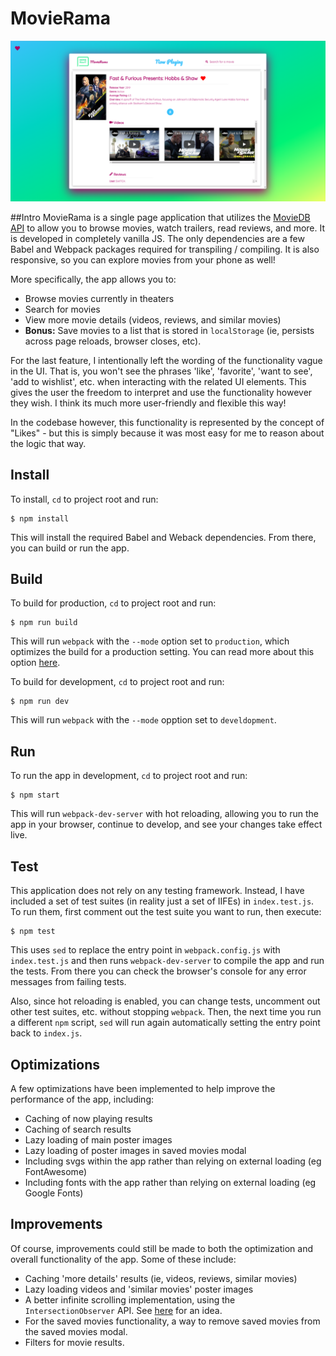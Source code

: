 # MovieRama

![](./screens/screen.png)

##Intro
MovieRama is a single page application that utilizes the [MovieDB API](https://developers.themoviedb.org/3) to allow you to browse movies, watch trailers, read reviews, and more. It is developed in completely vanilla JS. The only dependencies are a few Babel and Webpack packages required for transpiling / compiling. It is also responsive, so you can explore movies from your phone as well!

More specifically, the app allows you to:

* Browse movies currently in theaters
* Search for movies
* View more movie details (videos, reviews, and similar movies)
* **Bonus:** Save movies to a list that is stored in `localStorage` (ie, persists across page reloads, browser closes, etc).

For the last feature, I intentionally left the wording of the functionality vague in the UI. That is, you won't see the phrases 'like', 'favorite', 'want to see', 'add to wishlist', etc. when interacting with the related UI elements. This gives the user the freedom to interpret and use the functionality however they wish. I think its much more user-friendly and flexible this way! 

In the codebase however, this functionality is represented by the concept of "Likes" - but this is simply because it was most easy for me to reason about the logic that way.

## Install
To install, `cd` to project root and run:
```
$ npm install
```
This will install the required Babel and Weback dependencies. From there, you can build or run the app.

## Build
To build for production, `cd` to project root and run:
```
$ npm run build
```
This will run `webpack` with the `--mode` option set to `production`, which optimizes the build for a production setting. You can read more about this option [here](https://webpack.js.org/configuration/mode/).

To build for development, `cd` to project root and run:
```
$ npm run dev
```
This will run `webpack` with the `--mode` opption set to `develdopment`.

## Run
To run the app in development, `cd` to project root and run:
```
$ npm start
```
This will run `webpack-dev-server` with hot reloading, allowing you to run the app in your browser, continue to develop, and see your changes take effect live.

## Test
This application does not rely on any testing framework. Instead, I have included a set of test suites (in reality just a set of IIFEs) in `index.test.js`. To run them, first comment out the test suite you want to run, then execute:
```
$ npm test
```
This uses `sed` to replace the entry point in `webpack.config.js` with `index.test.js` and then runs `webpack-dev-server` to compile the app and run the tests. From there you can check the browser's console for any error messages from failing tests. 

Also, since hot reloading is enabled, you can change tests, uncomment out other test suites, etc. without stopping `webpack`. Then, the next time you run a different `npm` script, `sed` will run again automatically setting the entry point back to `index.js`. 

## Optimizations
A few optimizations have been implemented to help improve the performance of the app, including:

* Caching of now playing results
* Caching of search results
* Lazy loading of main poster images
* Lazy loading of poster images in saved movies modal
* Including svgs within the app rather than relying on external loading (eg FontAwesome)
* Including fonts with the app rather than relying on external loading (eg Google Fonts)

## Improvements
Of course, improvements could still be made to both the optimization and overall functionality of the app. Some of these include:
* Caching 'more details' results (ie, videos, reviews, similar movies)
* Lazy loading videos and 'similar movies' poster images
* A better infinite scrolling implementation, using the `IntersectionObserver` API. See [here](https://medium.com/walmartlabs/infinite-scrolling-the-right-way-11b098a08815) for an idea.
* For the saved movies functionality, a way to remove saved movies from the saved movies modal.
* Filters for movie results.




